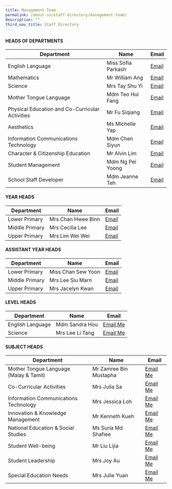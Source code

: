 ```yaml
---
title: Management Team
permalink: /about-us/staff-directory/management-team/
description: ""
third_nav_title: Staff Directory
---
```

#### HEADS OF DEPARTMENTS

| Department | Name | Email |
| -------- | -------- | -------- |
| English Language     | Miss Sofia Parkash     | <a href="mailto:sofia_gita_parkash@moe.edu.sg" target="">Email</a>     |
| Mathematics     | Mr William Ang     | <a href="mailto:ang_kia_wei_william@moe.edu.sg" target="">Email</a>     |
| Science     | Mrs Tay Shu Yi     | <a href="mailto:wee_shu_yi@moe.edu.sg" target="">Email</a>     |
| Mother Tongue Language     | Mdm Teo Hui Fang    | <a href="mailto:teo_hui_fang@moe.edu.sg" target="">Email</a>     |
| Physical Education and Co-Curricular Activities     | Mr Fu Siqiang    | <a href="mailto:fu_siqiang@moe.edu.sg" target="">Email</a>    |
| Aesthetics     | Ms Michelle Yap     | <a href="mailto:yap_hui_ching_michelle@moe.edu.sg" target="">Email</a>     |
| Information Communications Technology    | Mdm Chen Siyun    | <a href="mailto:chen_siyun@moe.edu.sg" target="">Email</a>     |
| Character &amp; Citizenship Education     | Mr Alvin Lim     | <a href="mailto:alvin_lim_hsu_jin@moe.edu.sg" target="">Email</a>    |
| Student Management    | Mdm Ng Pei Yoong   | <a href="mailto:ng_pei_yoong@moe.edu.sg" target="">Email</a>    |
| School Staff Developer     | Mdm Jeanne Teh     | <a href="mailto:teh_hsiao_chuin@moe.edu.sg" target="">Email</a>    |

#### YEAR HEADS

| Department | Name | Email |
| -------- | -------- | -------- |
| Lower Primary     | Mrs Chan Hwee Binn     | <a href="mailto:seah_hwee_binn@moe.edu.sg" target="">Email</a>     |
| Middle Primary     | Mrs Cecilia Lee    | <a href="mailto:cecilia_peralta_lee@moe.edu.sg" target="">Email</a>     |
| Upper Primary     | Mrs Lim Wei Wei     | <a href="mailto:chua_wei_wei@moe.edu.sg" target="">Email</a>     |

#### ASSISTANT YEAR HEADS

| Department | Name | Email |
| -------- | -------- | -------- |
| Lower Primary     | Miss Chan Sew Yoon     | <a href="mailto:chan_sew_yoon@moe.edu.sg" target="">Email</a>     |
| Middle Primary     | Mrs Lee Siu Marn    | <a href="mailto:leong_siu_marn@moe.edu.sg" target="">Email</a>     |
| Upper Primary     | Mrs Jacelyn Kwan     | <a href="mailto:chia_pin_jhin@moe.edu.sg" target="">Email</a>     |

#### LEVEL HEADS

| Department | Name | Email |
| -------- | -------- | -------- |
| English Language    | Mdm Sandra Hou     | [Email Me](hou_may_wah_sandra@moe.edu.sg)     |
| Science     | Mrs Lee Li Tang     | [Email Me](tang_li_tang@moe.edu.sg)     |

#### SUBJECT HEADS
| Department | Name | Email |
| -------- | -------- | -------- |
| Mother Tongue Language (Malay &amp; Tamil)    | Mr Zamree Bin Mustapha     | [Email Me](zamree_mustapha@moe.edu.sg)     |
| Co-Curricular Activities     | Mrs Julia Sa     | [Email Me](lim_mei_chia_julia@moe.edu.sg)     |
| Information Communications Technology     | Mrs Jessica Loh     | [Email Me](teo_yiying_jessica@moe.edu.sg)     |
| Innovation &amp; Knowledge Management     | Mr Kenneth Kueh     | [Email Me](kenneth_kueh@moe.edu.sg)    |
| National Education &amp; Social Studies     | Ms Suria Md Shafiee     | [Email Me](suria_mohamed_shafiee@moe.edu.sg)     |
| Student Well-being     | Mr Liu Lijia     | [Email Me](liu_lijia@moe.edu.sg)     |
| Student Leadership     | Mrs Joy Au     | [Email Me](tham_kar_yee@moe.edu.sg)     |
| Special Education Needs     | Mrs Julie Yuan     | [Email Me](julie_phoebe_low@moe.edu.sg)     |